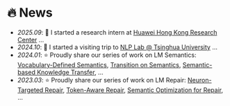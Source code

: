 # 🔥 News
- *2025.09*: 🚁 I started a research intern at [Huawei Hong Kong Research Center](https://www.linkedin.com/company/huawei-hong-kong-research-center-hkrc/about/) ...
- *2024.10*: 🚁 I started a visiting trip to [NLP Lab @ Tsinghua University](https://nlp.csai.tsinghua.edu.cn/) ...
- *2024.01*: ⭐ Proudly share our series of work on LM Semantics: [Vocabulary-Defined Semantics](https://arxiv.org/abs/2401.16184), [Transition on Semantics](https://arxiv.org/abs/2406.11753), [Semantic-based Knowledge Transfer](https://arxiv.org/abs/2510.24208), ...
- *2023.03*: ⭐ Proudly share our series of work on LM Repair: [Neuron-Targeted Repair](https://arxiv.org/abs/2312.05356), [Token-Aware Repair](), [Semantic Optimization for Repair](https://arxiv.org/abs/2503.12899), ...
<!-- - *2022.09*: 🚁 The LLM age is coming, I moved from AI4SE (University of Zurich) to SE4AI (Monash University) ... -->
